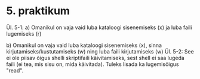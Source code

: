 # 5. praktikum
Ül. 5-1: a) Omanikul on vaja vaid luba kataloogi sisenemiseks (x) ja luba faili lugemiseks (r)

b) Omanikul on vaja vaid luba kataloogi sisenemiseks (x), sinna kirjutamiseks/kustutamiseks (w) ning luba faili kirjutamiseks (w)
Ül. 5-2: See ei ole piisav õigus shelli skriptifaili käivitamiseks, sest shell ei saa lugeda faili (ei tea, mis sisu on, mida käivitada). Tuleks lisada ka lugemisõigus "read".
